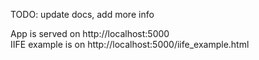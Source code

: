 TODO: update docs, add more info

App is served on http://localhost:5000  
IIFE example is on http://localhost:5000/iife_example.html
